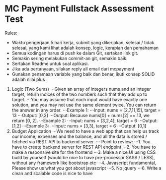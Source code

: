 # MC Payment Fullstack Assessment Test
Rules:
* Waktu pengerjaan 5 hari kerja, submit yang dikerjakan, selesai / tidak selesai, yang kami lihat adalah konsep, logic, kerapian dan pemahaman
* Semua kodingan harus di push ke dalam Git, sertakan link git.
* Semakin sering melakukan commit-an git, semakin baik.
* Sertakan Readme untuk soal aplikasi.
* Jika ada pertanyaan, silakan reply all email dari mcpayment
* Gunakan penamaan variable yang baik dan benar, ikuti konsep SOLID adalah nilai plus

1. Logic (Two Sums)
⋅⋅⋅Given an array of integers nums and an integer target, return indices of the two numbers such that they add up to target.
⋅⋅⋅You may assume that each input would have exactly one solution, and you may not use the same element twice. You can return the answer in any order.
⋅⋅⋅Example 1:
⋅⋅⋅Input: nums = [2,7,11,15], target = 13
⋅⋅⋅Output: [0,2]
⋅⋅⋅Output: Because nums[0] + nums[2] == 13, we return [0, 2].
⋅⋅⋅Example 2:
⋅⋅⋅Input: nums = [3,2,4], target = 6
⋅⋅⋅Output: [1,2]
⋅⋅⋅Example 3:
⋅⋅⋅Input: nums = [3,3], target = 6
⋅⋅⋅Output: [0,1]
2. Budget Application
⋅⋅⋅We need to have a web app that can help us track our income, expenses and the balance, and all the data is stored / fetched via REST API to backend server.
⋅⋅⋅ Point to review:
⋅⋅⋅1. You have to create backend server for REST API endpoint
⋅⋅⋅2. You have to make a responsive site for the frontend
⋅⋅⋅3. Make a nice UI using CSS build by yourself (would be nice to have pre-processor SASS / LESS), without any framework like bootstrap etc
⋅⋅⋅4. Javascript fundamental, Please show us what you got about javascript
⋅⋅⋅5. No jquery
⋅⋅⋅6. Write a clean and scalable code is nice to have
